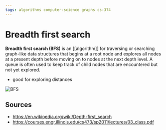 ```yaml
---
tags: algorithms computer-science graphs cs-374
---
```


# Breadth first search

**Breadth first search (BFS)** is an [[algorithm]] for traversing or searching graph-like data structures that begins at a root node and explores all nodes at a present depth before moving on to nodes at the next depth level. A queue is often used to keep track of child nodes that are encountered but not yet explored.

- good for exploring distances

![BFS](../public/attachments/bfs.png)

## Sources

- <https://en.wikipedia.org/wiki/Depth-first_search>
- <https://courses.engr.illinois.edu/cs473/sp2011/lectures/03_class.pdf>
